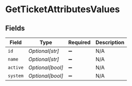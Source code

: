 # GetTicketAttributesValues


## Fields

| Field              | Type               | Required           | Description        |
| ------------------ | ------------------ | ------------------ | ------------------ |
| `id`               | *Optional[str]*    | :heavy_minus_sign: | N/A                |
| `name`             | *Optional[str]*    | :heavy_minus_sign: | N/A                |
| `active`           | *Optional[bool]*   | :heavy_minus_sign: | N/A                |
| `system`           | *Optional[bool]*   | :heavy_minus_sign: | N/A                |